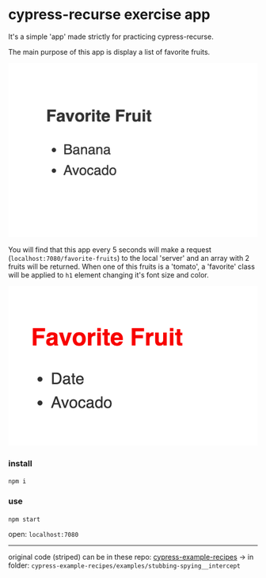 # cypress-recurse exercise app

It's a simple 'app' made strictly for practicing cypress-recurse.

The main purpose of this app is display a list of favorite fruits.

![fruites](./images/fruits.png)

You will find that this app every 5 seconds will make a request (`localhost:7080/favorite-fruits`) to the local 'server' and an array with 2 fruits will be returned. When one of this fruits is a 'tomato', a 'favorite' class will be applied to `h1` element changing it's font size and color.

![date](./images/date.png)

### install
```npm i```
### use
```npm start```

open: `localhost:7080`

---

original code (striped) can be in these repo: [cypress-example-recipes](https://github.com/cypress-io/cypress-example-recipes) -> in folder: `cypress-example-recipes/examples/stubbing-spying__intercept`
